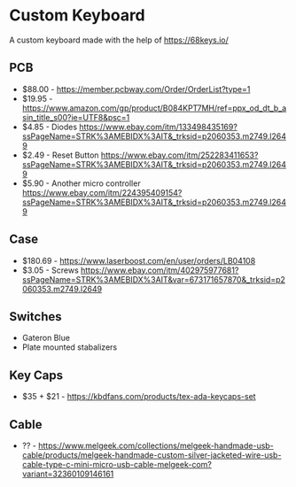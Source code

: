 # Custom Keyboard

A custom keyboard made with the help of <https://68keys.io/>

## PCB

- $88.00 - <https://member.pcbway.com/Order/OrderList?type=1>
- $19.95 - <https://www.amazon.com/gp/product/B084KPT7MH/ref=ppx_od_dt_b_asin_title_s00?ie=UTF8&psc=1>
- $4.85 - Diodes <https://www.ebay.com/itm/133498435169?ssPageName=STRK%3AMEBIDX%3AIT&_trksid=p2060353.m2749.l2649>
- $2.49 - Reset Button <https://www.ebay.com/itm/252283411653?ssPageName=STRK%3AMEBIDX%3AIT&_trksid=p2060353.m2749.l2649>
- $5.90 - Another micro controller <https://www.ebay.com/itm/224395409154?ssPageName=STRK%3AMEBIDX%3AIT&_trksid=p2060353.m2749.l2649>

## Case

- $180.69 - <https://www.laserboost.com/en/user/orders/LB04108>
- $3.05 - Screws <https://www.ebay.com/itm/402975977681?ssPageName=STRK%3AMEBIDX%3AIT&var=673171657870&_trksid=p2060353.m2749.l2649>

## Switches

- Gateron Blue
- Plate mounted stabalizers

## Key Caps

- $35 + $21 - <https://kbdfans.com/products/tex-ada-keycaps-set>

## Cable

- ?? - <https://www.melgeek.com/collections/melgeek-handmade-usb-cable/products/melgeek-handmade-custom-silver-jacketed-wire-usb-cable-type-c-mini-micro-usb-cable-melgeek-com?variant=32360109146161>